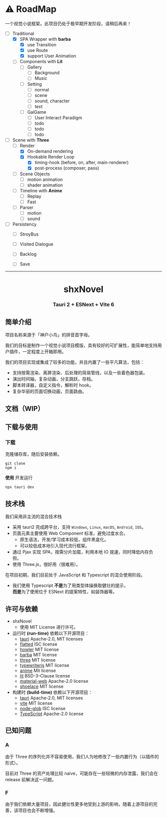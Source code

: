 
# :warning: RoadMap

一个视觉小说框架。此项目仍处于极早期开发阶段，请稍后再来！

- [ ] Traditional
  - [x] SPA Wrapper with **barba**
    - [x] use Transition
    - [x] use Route
    - [x] support User Animation
  - [ ] Components with **Lit**
    - [ ] Gallery
      - [ ] Background
      - [ ] Music
    -  [ ] Setting
       -  [ ] normal
       -  [ ] scene
       -  [ ] sound, character
       -  [ ] text
    -  [ ] GalGame
       -  [ ] User Interact Paradigm
       -  [ ] todo
       -  [ ] todo
       -  [ ] todo
- [ ] Scene with **Three**
  - [ ] Render
    - [x] On-demand rendering
    - [x] Hookable Render Loop
      - [x] timing-hook (before, on, after, main-renderer)
      - [x] post-process (composer, pass)
  -  [ ] Scene Objects
     -  [ ] motion animation
     -  [ ] shader animation
  -  [ ] Timeline with **Anime**
     -  [ ] Replay
     -  [ ] Fast
  -  [ ] Parser
     -  [ ] motion
     -  [ ] sound
- [ ] Persistency
  - [ ] StroyBus
  - [ ] Visited Dialogue
  - [ ] Backlog
  - [ ] Save


----

<h1 align="center"> shxNovel </h1>

<h3 align="center"> Tauri 2 + ESNext + Vite 6 </h3>

## 简单介绍

项目名称来源于「神户小鸟」的拼音首字母。

我们的目标是制作一个视觉小说项目模版，具有较好的可扩展性，能简单地支持用户插件，一定程度上开箱即用。  

我们的项目实现或集成了较多的功能，并且内置了一些平凡算法，包括：
* 支持按需渲染、离屏渲染、后处理的简易管线，以及一些着色器包装。
* 演出时间轴，复杂动画，分支跳跃，存档。
* 脚本转译器，自定义指令，解析时 hook。
* 复杂华丽的页面切换动画，页面路由。

## 文档（WIP）

<!-- 如果不打算写代码，请参阅 [脚本文档](http://124.220.97.4/docs/command/format)。

我们鼓励您大幅度修改我们的代码，请参阅 [开发文档](http://124.220.97.4/docs/intro)。

我们主要采用珂朵莉树（颜色段合并）的平凡方法来存放数据，完成持久化，您可以阅读我们的文章 [1](http://124.220.97.4/blog/persistent-1)，[2](http://124.220.97.4/blog/persistent-2)，[3](http://124.220.97.4/blog/persistent-3)。希望可以帮到其他项目的开发者，也欢迎大家提出更好的算法。 -->

## 下载与使用

### 下载

克隆储存库，随后安装依赖。

```
git clone
npm i
```

**使用** 开发运行
```
npx tauri dev
```

## 技术栈

我们采用非主流的混合技术栈
* 采用 tauri2 完成跨平台，支持 `Windows`, `Linux`, `macOS`, `Android`, `IOS`。    
* 页面元素主要使用 Web Component 标准，避免过度水合。
  * 原生语法，开发/学习成本较低，组件黑盒化。
  * 可以较低成本地引入现代流行框架。
* 通过 Pjax 实现 SPA，按需分片加载，利用本地 IO 提速，同时降低内存负担。
* 使用 Three.js，很好用（很难用）。

在项目初期，我们目前处于 JavaScript 和 Typescript 的混合使用阶段。   
* 我们使用 Typescript **不是**为了用类型体操换取健壮的提示，   
  **而是**为了使用位于 ESNext 的提案特性，如装饰器等。

## 许可与依赖

* shxNovel
  * 使用 MIT License 进行许可。
* 运行时 **(run-time)** 依赖以下开源项目：
  * [tauri](https://github.com/tauri-apps/tauri) Apache-2.0, MIT licenses
  * [flatted](https://github.com/WebReflection/flatted) ISC license
  * [howler](https://github.com/goldfire/howler.js) MIT license
  * [barba](https://github.com/barbajs/barba) MIT license
  * [three](https://github.com/mrdoob/three.js) MIT license
  * [typewriterjs](https://github.com/tameemsafi/typewriterjs) MIT license
  * [anime]() Mit license
  * [lit](https://github.com/lit/lit) BSD-3-Clause license
  * [material-web](https://github.com/material-components/material-web) Apache-2.0 license
  * [shoelace](https://github.com/shoelace-style/shoelace) MIT license
* 构建时 **(build-time)** 依赖以下开源项目：
  *  [tauri](https://github.com/tauri-apps/tauri) Apache-2.0, MIT licenses
  * [vite](https://github.com/vitejs/vite) MIT license
  * [node-glob](https://github.com/isaacs/node-glob) ISC license
  * [TypeScript](https://github.com/microsoft/TypeScript) Apache-2.0 license


## 已知问题

### A

由于 Three 的序列化并不容易使用，我们人为地修改了一些内置行为（以插件的形式）。   

目前对 Three 的资产处理比较 naive，可能存在一些轻微的内存泄露，我们会在 release 前解决这一问题。

### F

由于我们依赖大量项目，因此健壮性更多地受到上游的影响，随着上游项目的完善，该项目也会不断增强。   